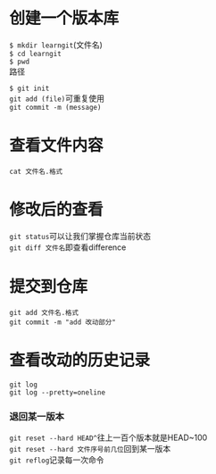 # 创建一个版本库 
`$ mkdir learngit`(文件名)  
`$ cd learngit`  
`$ pwd`  
路径  

`$ git init`  
`git add (file)`可重复使用  
`git commit -m (message)`

# 查看文件内容 
`cat 文件名.格式`


# 修改后的查看  
`git status`可以让我们掌握仓库当前状态  
`git diff 文件名`即查看difference 

# 提交到仓库  
`git add 文件名.格式`   
`git commit -m "add 改动部分"`  


# 查看改动的历史记录  
`git log`  
`git log --pretty=oneline`
### 退回某一版本  
`git reset --hard HEAD^`往上一百个版本就是HEAD~100  
`git reset --hard 文件序号前几位`回到某一版本  
`git reflog`记录每一次命令



